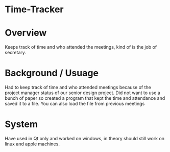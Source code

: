 # Time-Tracker
# Overview
Keeps track of time and who attended the meetings, kind of is the job of secretary.

# Background / Usuage
Had to keep track of time and who attended meetings because of the project manager status of our senior design project. Did not want to use a bunch of paper so created a program that kept the time and attendance and saved it to a file. You can also load the file from previous meetings

# System
Have used in Qt only and worked on windows, in theory should still work on linux and apple machines.

